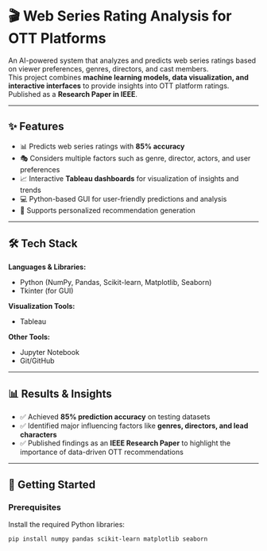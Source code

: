 # 🎬 Web Series Rating Analysis for OTT Platforms  

An AI-powered system that analyzes and predicts web series ratings based on viewer preferences, genres, directors, and cast members.  
This project combines **machine learning models, data visualization, and interactive interfaces** to provide insights into OTT platform ratings.  
Published as a **Research Paper in IEEE**.  

---

## ✨ Features  
- 📊 Predicts web series ratings with **85% accuracy**  
- 🎭 Considers multiple factors such as genre, director, actors, and user preferences  
- 📈 Interactive **Tableau dashboards** for visualization of insights and trends  
- 💻 Python-based GUI for user-friendly predictions and analysis  
- 🧠 Supports personalized recommendation generation  

---

## 🛠️ Tech Stack  

**Languages & Libraries:**  
- Python (NumPy, Pandas, Scikit-learn, Matplotlib, Seaborn)  
- Tkinter (for GUI)  

**Visualization Tools:**  
- Tableau  

**Other Tools:**  
- Jupyter Notebook  
- Git/GitHub  

---

## 📊 Results & Insights  
- ✅ Achieved **85% prediction accuracy** on testing datasets  
- ✅ Identified major influencing factors like **genres, directors, and lead characters**  
- ✅ Published findings as an **IEEE Research Paper** to highlight the importance of data-driven OTT recommendations  

---

## 🚀 Getting Started  

### Prerequisites  
Install the required Python libraries:  
```bash
pip install numpy pandas scikit-learn matplotlib seaborn
